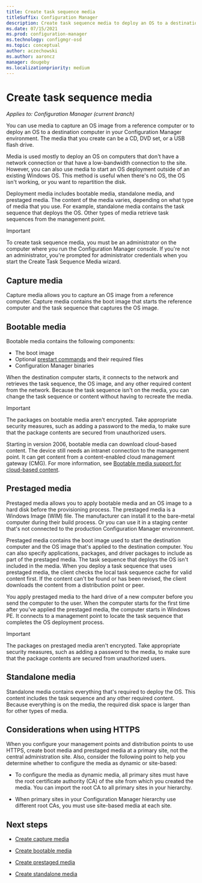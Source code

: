 ```yaml
---
title: Create task sequence media
titleSuffix: Configuration Manager
description: Create task sequence media to deploy an OS to a destination computer in your Configuration Manager environment.
ms.date: 07/15/2021
ms.prod: configuration-manager
ms.technology: configmgr-osd
ms.topic: conceptual
author: aczechowski
ms.author: aaroncz
manager: dougeby
ms.localizationpriority: medium
---
```


# Create task sequence media

*Applies to: Configuration Manager (current branch)*

You can use media to capture an OS image from a reference computer or to deploy an OS to a destination computer in your Configuration Manager environment. The media that you create can be a CD, DVD set, or a USB flash drive.

Media is used mostly to deploy an OS on computers that don't have a network connection or that have a low-bandwidth connection to the site. However, you can also use media to start an OS deployment outside of an existing Windows OS. This method is useful when there's no OS, the OS isn't working, or you want to repartition the disk.

Deployment media includes bootable media, standalone media, and prestaged media. The content of the media varies, depending on what type of media that you use. For example, standalone media contains the task sequence that deploys the OS. Other types of media retrieve task sequences from the management point.

> [!IMPORTANT]
> To create task sequence media, you must be an administrator on the computer where you run the Configuration Manager console. If you're not an administrator, you're prompted for administrator credentials when you start the Create Task Sequence Media wizard.

## <a name="BKMK_PlanCaptureMedia"></a> Capture media

Capture media allows you to capture an OS image from a reference computer. Capture media contains the boot image that starts the reference computer and the task sequence that captures the OS image.

## <a name="BKMK_PlanBootableMedia"></a> Bootable media

Bootable media contains the following components:

- The boot image
- Optional [prestart commands](../understand/prestart-commands-for-task-sequence-media.md) and their required files
- Configuration Manager binaries

When the destination computer starts, it connects to the network and retrieves the task sequence, the OS image, and any other required content from the network. Because the task sequence isn't on the media, you can change the task sequence or content without having to recreate the media.  

> [!IMPORTANT]  
> The packages on bootable media aren't encrypted. Take appropriate security measures, such as adding a password to the media, to make sure that the package contents are secured from unauthorized users.  

Starting in version 2006, bootable media can download cloud-based content. The device still needs an intranet connection to the management point. It can get content from a content-enabled cloud management gateway (CMG).<!--6209223--> For more information, see [Bootable media support for cloud-based content](deploy-task-sequence-over-internet.md#bootable-media-support-for-cloud-based-content).

## <a name="BKMK_PlanPrestagedMedia"></a> Prestaged media

Prestaged media allows you to apply bootable media and an OS image to a hard disk before the provisioning process. The prestaged media is a Windows Image (WIM) file. The manufacturer can install it to the bare-metal computer during their build process. Or you can use it in a staging center that's not connected to the production Configuration Manager environment.

Prestaged media contains the boot image used to start the destination computer and the OS image that's applied to the destination computer. You can also specify applications, packages, and driver packages to include as part of the prestaged media. The task sequence that deploys the OS isn't included in the media. When you deploy a task sequence that uses prestaged media, the client checks the local task sequence cache for valid content first. If the content can't be found or has been revised, the client downloads the content from a distribution point or peer.  

You apply prestaged media to the hard drive of a new computer before you send the computer to the user. When the computer starts for the first time after you've applied the prestaged media, the computer starts in Windows PE. It connects to a management point to locate the task sequence that completes the OS deployment process.  

> [!IMPORTANT]
> The packages on prestaged media aren't encrypted. Take appropriate security measures, such as adding a password to the media, to make sure that the package contents are secured from unauthorized users.

## <a name="BKMK_PlanStandaloneMedia"></a> Standalone media

Standalone media contains everything that's required to deploy the OS. This content includes the task sequence and any other required content. Because everything is on the media, the required disk space is larger than for other types of media.

## Considerations when using HTTPS

When you configure your management points and distribution points to use HTTPS, create boot media and prestaged media at a primary site, not the central administration site. Also, consider the following point to help you determine whether to configure the media as dynamic or site-based:  

- To configure the media as dynamic media, all primary sites must have the root certificate authority (CA) of the site from which you created the media. You can import the root CA to all primary sites in your hierarchy.  

- When primary sites in your Configuration Manager hierarchy use different root CAs, you must use site-based media at each site.  

## Next steps

- [Create capture media](create-capture-media.md)

- [Create bootable media](create-bootable-media.md)

- [Create prestaged media](create-prestaged-media.md)

- [Create standalone media](create-stand-alone-media.md)
